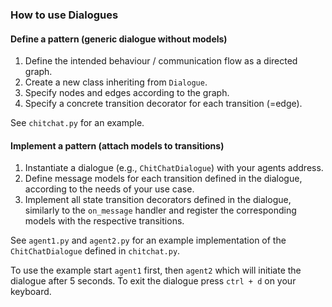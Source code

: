 ### How to use Dialogues

#### Define a pattern (generic dialogue without models)
1. Define the intended behaviour / communication flow as a directed graph.
2. Create a new class inheriting from `Dialogue`.
3. Specify nodes and edges according to the graph.
4. Specify a concrete transition decorator for each transition (=edge).

See `chitchat.py` for an example.

#### Implement a pattern (attach models to transitions)
1. Instantiate a dialogue (e.g., `ChitChatDialogue`) with your agents address.
2. Define message models for each transition defined in the dialogue, according to the needs of your use case.
3. Implement all state transition decorators defined in the dialogue, similarly to the `on_message` handler and register the corresponding models with the respective transitions.

See `agent1.py` and `agent2.py` for an example implementation of the `ChitChatDialogue` defined in `chitchat.py`.

To use the example start `agent1` first, then `agent2` which will initiate the dialogue after 5 seconds. To exit the dialogue press `ctrl + d` on your keyboard.
